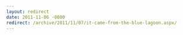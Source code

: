 ```yaml
---
layout: redirect
date: 2011-11-06 -0800
redirect: /archive/2011/11/07/it-came-from-the-blue-lagoon.aspx/
---
```


